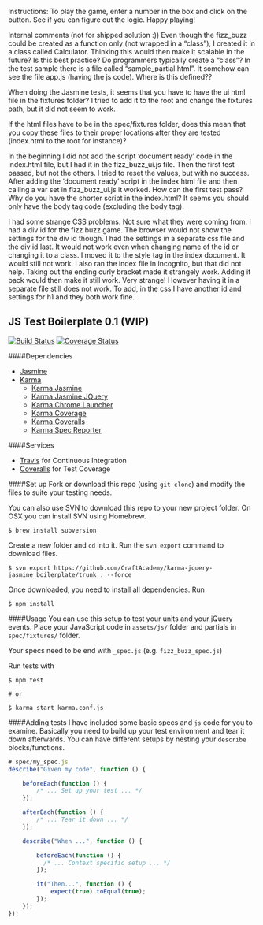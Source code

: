 Instructions:
To play the game, enter a number in the box and click on the button.
See if you can figure out the logic. Happy playing!


Internal comments (not for shipped solution :))
Even though the fizz_buzz could be created as a function only (not wrapped in a “class”), I created it in a class called Calculator. Thinking this would then make it scalable in the future? Is this best practice? Do programmers typically create a “class”?
In the test sample there is a file called “sample_partial.html”. It somehow can see the file app.js (having the js code). Where is this defined??

When doing the Jasmine tests, it seems that you have to have the ui html file in the fixtures folder? I tried to add it to the root and change the fixtures path, but it did not seem to work.

If the html files have to be in the spec/fixtures folder, does this mean that you copy these files to their proper locations after they are tested (index.html to the root for instance)?

In the beginning I did not add the script ‘document ready’ code in the index.html file, but I had it in the fizz_buzz_ui.js file. Then the first test passed, but not the others. I tried to reset the values, but with no success. After adding the ‘document ready’ script in the index.html file and then calling a var set in fizz_buzz_ui.js it worked.
How can the first test pass?
Why do you have the shorter script in the index.html? It seems you should only have the body tag code (excluding the body tag).

I had some strange CSS problems. Not sure what they were coming from. I had a div id for the fizz buzz game. The browser would not show the settings for the div id though. I had the settings in a separate css file and the div id last. It would not work even when changing name of the id or changing it to a class. I moved it to the style tag in the index document. It would still not work. I also ran the index file in incognito, but that did not help. Taking out the ending curly bracket made it strangely work. Adding it back would then make it still work. Very strange! However having it in a separate file still does not work. To add, in the css I have another id and settings for h1 and they both work fine.



## JS Test Boilerplate 0.1 (WIP)
[![Build Status](https://travis-ci.org/CraftAcademy/karma-jquery-jasmine_boilerplate.svg?branch=master)](https://travis-ci.org/CraftAcademy/karma-jquery-jasmine_boilerplate)
[![Coverage Status](https://coveralls.io/repos/github/CraftAcademy/karma-jquery-jasmine_boilerplate/badge.svg?branch=master)](https://coveralls.io/github/CraftAcademy/karma-jquery-jasmine_boilerplate?branch=master)

####Dependencies
* [Jasmine](https://github.com/jasmine/jasmine)
* [Karma](https://github.com/karma-runner/karma)
  - [Karma Jasmine](https://github.com/karma-runner/karma-jasmine)
  - [Karma Jasmine JQuery](https://github.com/bessdsv/karma-jasmine-jquery)
  - [Karma Chrome Launcher](https://github.com/karma-runner/karma-chrome-launcher)
  - [Karma Coverage](https://github.com/karma-runner/karma-coverage)
  - [Karma Coveralls](https://github.com/caitp/karma-coveralls)
  - [Karma Spec Reporter](https://github.com/mlex/karma-spec-reporter)

####Services
* [Travis](https://travis-ci.org/) for Continuous Integration
* [Coveralls](https://coveralls.io/) for Test Coverage

####Set up
Fork or download this repo (using `git clone`) and modify the files to suite your testing needs.

You can also use SVN to download this repo to your new project folder. On OSX you can install SVN using Homebrew.
```
$ brew install subversion
```

Create a new folder and `cd` into it. Run the `svn export` command to download files.

```
$ svn export https://github.com/CraftAcademy/karma-jquery-jasmine_boilerplate/trunk . --force
```
Once downloaded, you need to install all dependencies. Run
```
$ npm install
```

####Usage
You can use this setup to test your units and your jQuery events. Place your JavaScript code in `assets/js/` folder and partials in `spec/fixtures/` folder.

Your specs need to be end with `_spec.js` (e.g. `fizz_buzz_spec.js`)

Run tests with
```
$ npm test

# or

$ karma start karma.conf.js
```

####Adding tests
I have included some basic specs and `js` code for you to examine. Basically you need to build up your test environment and tear it down afterwards.
You can have different setups by nesting your `describe` blocks/functions.

```javascript
# spec/my_spec.js
describe("Given my code", function () {

	beforeEach(function () {
		/* ... Set up your test ... */
	});

	afterEach(function () {
		/* ... Tear it down ... */
	});

	describe("When ...", function () {

		beforeEach(function () {
		  /* ... Context specific setup ... */
		});

		it("Then...", function () {
			expect(true).toEqual(true);
		});
	});
});
```
